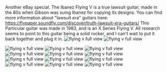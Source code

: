 Another eBay special. The Ibanez Flying V is a true lawsuit guitar, made in the 80s when Gibson was suing Ibanez for copying its designs. You can find more information about "lawsuit era" guitars here:
https://flypaper.soundfly.com/discover/truth-lawsuit-era-guitars/
This Particular guitar was made in 1983, and is an X Series Flying V. All research seems to point to this guitar being a solid rocker, and I can't wait to put it back together and plug it in. 
![](https://raw.githubusercontent.com/bmansfieldRIT/bmansfieldRIT.github.io/master/_images/flyingvfull.JPG "flying v full view")
![](https://raw.githubusercontent.com/bmansfieldRIT/bmansfieldRIT.github.io/master/_images/flyingvfull2.JPG "flying v full view")

![](https://raw.githubusercontent.com/bmansfieldRIT/bmansfieldRIT.github.io/master/_images/flyingvneckpocket.JPG "flying v full view")
![](https://raw.githubusercontent.com/bmansfieldRIT/bmansfieldRIT.github.io/master/_images/flyingvneckpocket2.JPG "flying v full view")
![](https://raw.githubusercontent.com/bmansfieldRIT/bmansfieldRIT.github.io/master/_images/flyingvback.JPG "flying v full view")
![](https://raw.githubusercontent.com/bmansfieldRIT/bmansfieldRIT.github.io/master/_images/flyingvedge.JPG "flying v full view")
![](https://raw.githubusercontent.com/bmansfieldRIT/bmansfieldRIT.github.io/master/_images/flyingvedge2.JPG "flying v full view")
![](https://raw.githubusercontent.com/bmansfieldRIT/bmansfieldRIT.github.io/master/_images/flyingvelectronics.JPG "flying v full view")
![](https://raw.githubusercontent.com/bmansfieldRIT/bmansfieldRIT.github.io/master/_images/flyingvelectronics2.JPG "flying v full view")
![](https://raw.githubusercontent.com/bmansfieldRIT/bmansfieldRIT.github.io/master/_images/flyingvelectronics3.JPG "flying v full view")
![](https://raw.githubusercontent.com/bmansfieldRIT/bmansfieldRIT.github.io/master/_images/flyingvelectronics4.JPG "flying v full view")
![](https://raw.githubusercontent.com/bmansfieldRIT/bmansfieldRIT.github.io/master/_images/flyingvstrap.JPG "flying v full view")
![](https://raw.githubusercontent.com/bmansfieldRIT/bmansfieldRIT.github.io/master/_images/flyingvsaddle.JPG "flying v full view")
![](https://raw.githubusercontent.com/bmansfieldRIT/bmansfieldRIT.github.io/master/_images/flyingvsaddle2.JPG "flying v full view")

